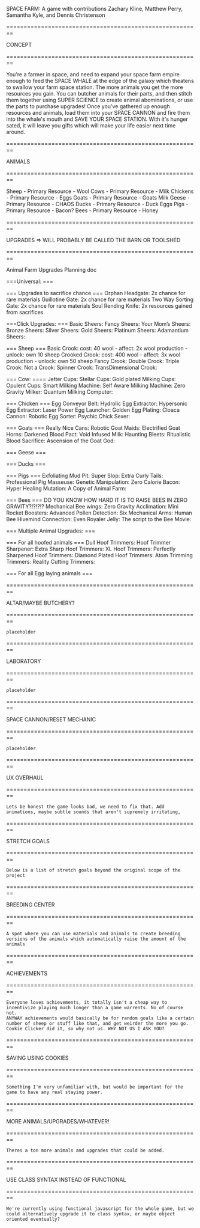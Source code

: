 SPACE FARM: A game with contributions Zachary Kline, Matthew Perry, Samantha Kyle, and Dennis Christenson

========================================================

 CONCEPT

========================================================

You're a farmer in space, and need to expand your space farm empire enough to feed the SPACE WHALE at the edge of the galaxy which theatens to swallow your farm space station. The more animals you get the more resources you gain. You can butcher animals for their parts, and then stitch them together using SUPER SCIENCE to create animal abominations, or use the parts to purchase upgrades! Once you've gathered up enough resources and animals, load them into your SPACE CANNON and fire them into the whale's mouth and SAVE YOUR SPACE STATION. With it's hunger sated, it will leave you gifts which will make your life easier next time around.

========================================================

 ANIMALS

========================================================


Sheep - Primary Resource - Wool
Cows - Primary Resource - Milk
Chickens - Primary Resource - Eggs
Goats - Primary Resource - Goats Milk
Geese - Primary Resource - CHAOS
Ducks - Primary Resource - Duck Eggs
Pigs - Primary Resource - Bacon?
Bees - Primary Resource - Honey

========================================================

 UPGRADES  => WILL PROBABLY BE CALLED THE BARN OR TOOLSHED

========================================================


Animal Farm Upgrades Planning doc

===Universal: ===

=== Upgrades to sacrifice chance ===
Orphan Headgate: 2x chance for rare materials
Guillotine Gate: 2x chance for rare materials
Two Way Sorting Gate: 2x chance for rare materials
Soul Rending Knife: 2x resources gained from sacrifices


===Click Upgrades: ===
Basic Sheers:
Fancy Sheers:
Your Mom’s Sheers:
Bronze Sheers:
Silver Sheers:
Gold Sheers:
Platinum Sheers:
Adamantium Sheers: 


=== Sheep ===
Basic Crook: cost: 40 wool - affect: 2x wool production - unlock: own 10 sheep
Crooked Crook: cost: 400 wool - affect: 3x wool production - unlock: own 50 sheep
Fancy Crook: 
Double Crook:
Triple Crook:
Not a Crook:
Spinner Crook:
TransDimensional Crook:


=== Cow: ====
Jetter Cups:
Stellar Cups:
Gold plated Milking Cups:
Opulent Cups:
Smart Milking Machine:
Self Aware Milking Machine:
Zero Gravity Milker:
Quantum Milking Computer:

=== Chicken ===
Egg Conveyor Belt:
Hydrolic Egg Extractor:
Hypersonic Egg Extractor:
Laser Power Egg Launcher:
Golden Egg Plating:
Cloaca Cannon:
Robotic Egg Sorter:
Psychic Chick Sexer:

=== Goats ===
Really Nice Cans:
Robotic Goat Maids:
Electrified Goat Horns:
Darkened Blood Pact:
Void Infused Milk:
Haunting Bleets:
Ritualistic Blood Sacrifice:
Ascension of the Goat God:

=== Geese ===


=== Ducks ===


=== Pigs ===
Exfoliating Mud Pit:
Super Slop:
Extra Curly Tails:
Professional Pig Masseuse:
Genetic Manipulation:
Zero Calorie Bacon:
Hyper Healing Mutation:
A Copy of Animal Farm:


=== Bees === DO YOU KNOW HOW HARD IT IS TO RAISE BEES IN ZERO GRAVITY?!?!?!?
Mechanical Bee wings:
Zero Gravity Acclimation:
Mini Rocket Boosters:
Advanced Pollen Detection:
Six Mechanical Arms:
Human Bee Hivemind Connection:
Even Royaler Jelly:
The script to the Bee Movie:


=== Multiple Animal Upgrades: ===

 === For all hoofed animals ===
Dull Hoof Trimmers:
Hoof Trimmer Sharpener:
Extra Sharp Hoof Trimmers:
XL Hoof Trimmers:
Perfectly Sharpened Hoof Trimmers:
Diamond Plated Hoof Trimmers:
Atom Trimming Trimmers:
Reality Cutting Trimmers:

=== For all Egg laying animals ===

========================================================

 ALTAR/MAYBE BUTCHERY?

========================================================

    placeholder

========================================================

 LABORATORY

========================================================

    placeholder


========================================================

 SPACE CANNON/RESET MECHANIC

========================================================

    placeholder


========================================================

 UX OVERHAUL

========================================================

    Lets be honest the game looks bad, we need to fix that. Add animations, maybe subtle sounds that aren't supremely irritating, 

========================================================

 STRETCH GOALS

========================================================

    Below is a list of stretch goals beyond the original scope of the project

========================================================

 BREEDING CENTER

========================================================

    A spot where you can use materials and animals to create breeding versions of the animals which automatically raise the amount of the animals

========================================================

 ACHIEVEMENTS

========================================================

    Everyone loves achievements, it totally isn't a cheap way to incentivize playing much longer than a game warrents. No of course not.
    ANYWAY achievements would basically be for random goals like a certain number of sheep or stuff like that, and get weirder the more you go. Cookie Clicker did it, so why not us. WHY NOT US I ASK YOU?

========================================================

 SAVING USING COOKIES

========================================================

    Something I'm very unfamiliar with, but would be important for the game to have any real staying power.

========================================================

 MORE ANIMALS/UPGRADES/WHATEVER!

========================================================

    Theres a ton more animals and upgrades that could be added.

========================================================

 USE CLASS SYNTAX INSTEAD OF FUNCTIONAL

========================================================

    We're currently using functional javascript for the whole game, but we could alternatively upgrade it to class syntax, or maybe object oriented eventually?

